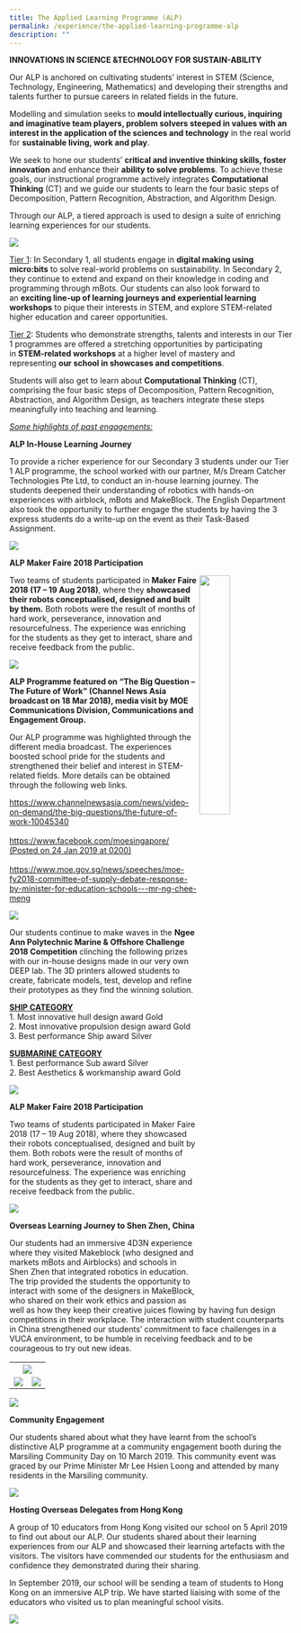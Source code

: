 ```yaml
---
title: The Applied Learning Programme (ALP)
permalink: /experience/the-applied-learning-programme-alp
description: ""
---
```

<p><strong>INNOVATIONS IN SCIENCE &amp;TECHNOLOGY FOR SUSTAIN-ABILITY</strong></p>
<p>Our ALP is anchored on cultivating students&rsquo; interest in STEM (Science, Technology, Engineering, Mathematics) and developing their strengths and talents further to pursue careers in related fields in the future.</p>
<p>Modelling and simulation seeks to&nbsp;<strong>mould intellectually curious, inquiring and imaginative team players, problem solvers steeped in values with an interest in the application of the sciences and technology</strong>&nbsp;in the real world for&nbsp;<strong>sustainable living, work and play</strong>.</p>
<p>We seek to hone our students&rsquo;&nbsp;<strong>critical and inventive thinking skills, foster innovation</strong>&nbsp;and enhance their&nbsp;<strong>ability to solve problems</strong>. To achieve these goals, our instructional programme actively integrates&nbsp;<strong>Computational Thinking</strong>&nbsp;(CT) and we guide our students to learn the four basic steps of Decomposition, Pattern Recognition, Abstraction, and Algorithm Design.</p>
<p>Through our ALP, a tiered approach is used to design a suite of enriching learning experiences for our students.</p>
<img src="/images/alp1.jpg">
<p><u>Tier 1</u>: In Secondary 1, all students engage in&nbsp;<strong>digital making using micro:bits</strong>&nbsp;to solve real-world problems on sustainability. In Secondary 2, they continue to extend and expand on their knowledge in coding and programming through mBots. Our students can also look forward to an&nbsp;<strong>exciting line-up of learning journeys and experiential learning workshops</strong>&nbsp;to pique their interests in STEM, and explore STEM-related higher education and career opportunities.</p>
<p><u>Tier 2</u>: Students who demonstrate strengths, talents and interests in our Tier 1 programmes are offered a stretching opportunities by participating in&nbsp;<strong>STEM-related workshops</strong>&nbsp;at a higher level of mastery and representing&nbsp;<strong>our&nbsp;school in showcases and competitions</strong>.</p>
<p>Students will also get to learn about&nbsp;<strong>Computational Thinking</strong>&nbsp;(CT), comprising the four basic steps of Decomposition, Pattern Recognition, Abstraction, and Algorithm Design, as teachers integrate these steps meaningfully into teaching and learning.</p>
<p><em><u>Some highlights of past engagements:</u></em></p>
<p><strong>ALP In-House Learning Journey</strong></p>
<p>To provide a richer experience for our Secondary 3 students under our Tier 1 ALP programme, the school worked with our partner, M/s Dream Catcher Technologies Pte Ltd, to conduct an in-house learning journey. The students deepened their understanding of robotics with hands-on experiences with airblock, mBots and MakeBlock. The English Department also took the opportunity to further engage the students by having the 3 express students do a write-up on the event as their Task-Based Assignment.</p>
<img src="/images/alp2.jpg">
<p><strong>ALP Maker Faire 2018 Participation</strong></p>
<img style="width: 33%;" src="/images/alp3.jpg" align = "right" />
<p>Two teams of students participated in&nbsp;<strong>Maker Faire 2018 (17 &ndash; 19 Aug 2018)</strong>, where they&nbsp;<strong>showcased their robots conceptualised, designed and built by them.</strong> Both robots were the result of months of hard work, perseverance, innovation and resourcefulness. The experience was enriching for the students as they get to interact, share and receive feedback from the public.</p>
<img src="/images/alp4.jpg">
<p><strong>ALP Programme featured on &ldquo;The Big Question &ndash; The Future of Work&rdquo; (Channel News Asia broadcast on 18 Mar 2018), media visit by MOE Communications Division, Communications and Engagement Group.</strong></p>
<p>Our ALP programme was highlighted through the different media broadcast. The experiences boosted school pride for the students and strengthened their belief and interest in STEM-related fields. More details can be obtained through the following web links.</p>
<p><a href="https://www.channelnewsasia.com/news/video-on-demand/the-big-questions/the-future-of-work-10045340" target="_blank" rel="noopener">https://www.channelnewsasia.com/news/video-on-demand/the-big-questions/the-future-of-work-10045340</a><br /><br /><a href="https://www.facebook.com/moesingapore/" target="">https://www.facebook.com/moesingapore/ (Posted on 24 Jan 2019 at 0200)</a><br /><br /><a href="https://www.moe.gov.sg/news/speeches/moe-fy2018-committee-of-supply-debate-response-by-minister-for-education-schools---mr-ng-chee-meng" target="">https://www.moe.gov.sg/news/speeches/moe-fy2018-committee-of-supply-debate-response-by-minister-for-education-schools---mr-ng-chee-meng</a></p>
<img src="/images/alp5.jpg">
<p>Our students continue to make waves in the&nbsp;<strong>Ngee Ann Polytechnic Marine &amp; Offshore Challenge 2018 Competition</strong>&nbsp;clinching the following prizes with our in-house designs made in our very own DEEP lab. The 3D printers allowed students to create, fabricate models, test, develop and refine their prototypes as they find the winning solution.</p>
<p><u><strong>SHIP CATEGORY<br /></strong></u>1. Most innovative hull design award&nbsp;Gold<br />2. Most innovative propulsion design award&nbsp;Gold<br />3. Best performance Ship award&nbsp;Silver</p>
<p><strong><u>SUBMARINE CATEGORY<br /></u></strong>1. Best performance Sub award&nbsp;Silver<br />2. Best Aesthetics &amp; workmanship award&nbsp;Gold</p>
<img src="/images/alp6.jpg">
<p><strong>ALP Maker Faire 2018 Participation</strong></p>
<p>Two teams of students participated in Maker Faire 2018 (17 &ndash; 19 Aug 2018), where they showcased their robots conceptualised, designed and built by them. Both robots were the result of months of hard work, perseverance, innovation and resourcefulness. The experience was enriching for the students as they get to interact, share and receive feedback from the public.</p>
<img src="/images/alp7.png">
<p><strong>Overseas Learning Journey to Shen Zhen, China</strong></p>
<p>Our students had an immersive 4D3N experience where they visited Makeblock (who designed and markets mBots and Airblocks) and schools in Shen Zhen that integrated robotics in education. The trip provided the students the opportunity to interact with some of the designers in MakeBlock, who shared on their work ethics and passion as well as how they keep their creative juices flowing by having fun design competitions in their workplace. The interaction with student counterparts in China strengthened our students&rsquo; commitment to face challenges in a VUCA environment, to be humble in receiving feedback and to be courageous to try out new ideas.</p>
<table>
<tbody>
<tr>
<th colspan="2"><img src="/images/alp8.jpg"></th>
</tr>
<tr>
<td><img src="/images/alp9.jpg"></td>
<td><img src="/images/alp10.jpg"></td>
</tr>
</tbody>
</table>
<img src="/images/alp11.jpg">
<p><strong>Community Engagement</strong></p>
<p>Our students shared about what they have learnt from the school&rsquo;s distinctive ALP programme at a community engagement booth during the Marsiling Community Day on 10 March 2019. This community event was graced by our Prime Minister Mr Lee Hsien Loong and attended by many residents in the Marsiling community.</p>
<img src="/images/alp12.png">
<p><strong>Hosting Overseas Delegates from Hong Kong</strong></p>
<p>A group of 10 educators from Hong Kong visited our school on 5 April 2019 to find out about our ALP. Our students shared about their learning experiences from our ALP and showcased their learning artefacts with the visitors. The visitors have commended our students for the enthusiasm and confidence they demonstrated during their sharing.</p>
<p>In September 2019, our school will be sending a team of students to Hong Kong on an immersive ALP trip. We have started liaising with some of the educators who visited us to plan meaningful school visits.</p>
<img src="/images/alp13.png">